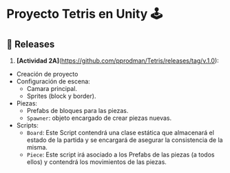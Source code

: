 # Proyecto Tetris en Unity 🕹️

## 📌 Releases
1. **[Actividad 2A]**(https://github.com/pprodman/Tetris/releases/tag/v.1.0):
- Creación de proyecto
- Configuración de escena:
  - Camara principal.
  - Sprites (block y  border).
- Piezas:
  -   Prefabs de bloques para las piezas.
  - `Spawner`: objeto encargado de crear piezas nuevas.
- Scripts:
  - `Board`: Este Script contendrá una clase estática que almacenará el estado de la partida y se encargará de asegurar la consistencia de la misma.
  - `Piece`: Este script irá asociado a los Prefabs de las piezas (a todos ellos) y contendrá los movimientos de las piezas.
